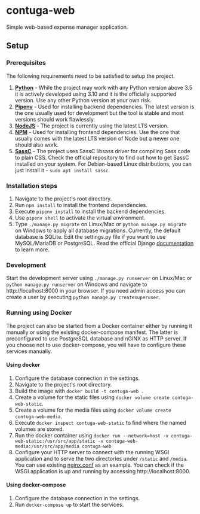 # contuga-web

Simple web-based expense manager application.

## Setup

### Prerequisites

The following requirements need to be satisfied to setup the project.

1. [**Python**](https://www.python.org/) - While the project may work with any Python version above 3.5 it is actively developed using 3.10 and it is the officially supported version. Use any other Python version at your own risk.
1. [**Pipenv**](https://github.com/pypa/pipenv) - Used for installing backend dependencies. The latest version is the one usually used for development but the tool is stable and most versions should work flawlessly.
1. [**NodeJS**](https://nodejs.org/) - The project is currently using the latest LTS version.
1. [**NPM**](https://www.npmjs.com/) - Used for installing frontend dependencies. Use the one that usually comes with the latest LTS version of Node but a newer one should also work.
1. [**SassC**](https://github.com/sass/sassc) - The project uses SassC libsass driver for compiling Sass code to plain CSS. Check the official repository to find out how to get SassC installed on your system. For Debian-based Linux distributions, you can just install it - `sudo apt install sassc`.

### Installation steps

1. Navigate to the project's root directory.
1. Run `npm install` to install the frontend dependencies.
1. Execute `pipenv install` to install the backend dependencies.
1. Use `pipenv shell` to activate the virtual environment.
1. Type `./manage.py migrate` on Linux/Mac or `python manage.py migrate` on Windows to apply all database migrations. Currently, the default database is SQLite. Edit the settings.py file if you want to use MySQL/MariaDB or PostgreSQL. Read the official Django [documentation](https://docs.djangoproject.com/en/2.2/ref/databases/) to learn more.

### Development

Start the development server using `./manage.py runserver` on Linux/Mac or `python manage.py runserver` on Windows and navigate to http://localhost:8000 in your browser.
If you need admin access you can create a user by executing `python manage.py createsuperuser`.

### Running using Docker

The project can also be started from a Docker container either by running it manually or using the existing docker-compose manifest. The latter is preconfigured to use PostgreSQL database and nGINX as HTTP server. If you choose not to use docker-compose, you will have to configure these services manually.

#### Using docker

1. Configure the database connection in the settings.
1. Navigate to the project's root directory.
1. Build the image with `docker build -t contuga-web .`
1. Create a volume for the static files using `docker volume create contuga-web-static`.
1. Create a volume for the media files using `docker volume create contuga-web-media`.
1. Execute `docker inspect contuga-web-static` to find where the named volumes are stored.
1. Run the docker container using `docker run --network=host -v contuga-web-static:/usr/src/app/static -v contuga-web-media:/usr/src/app/media contuga-web`
1. Configure your HTTP server to connect with the running WSGI application and to serve the two directories under `/static` and `/media`. You can use existing [nginx.conf](nginx/nginx/conf) as an example. You can check if the WSGI application is up and running by accessing http://localhost:8000.

#### Using docker-compose

1. Configure the database connection in the settings.
1. Run `docker-compose up` to start the services.
